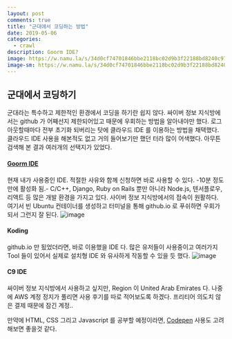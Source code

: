 ```yaml
---
layout: post
comments: true
title: "군대에서 코딩하는 방법"
date: 2019-05-06
categories:
  - crawl
description: Goorm IDE?
image: https://w.namu.la/s/34d0cf74701846bbe2118bc02d9b3f22188bd8240c974e5deb3dad7acec7b719f7534745cd045be19f973905a45eb788e28e60d60b53d2e3fa0c3782da58d001dae8cf0cd3357269fe0a9bdc60d658f864340f7e3633f7b09e53f517eac869ca
image-sm: https://w.namu.la/s/34d0cf74701846bbe2118bc02d9b3f22188bd8240c974e5deb3dad7acec7b719f7534745cd045be19f973905a45eb788e28e60d60b53d2e3fa0c3782da58d001dae8cf0cd3357269fe0a9bdc60d658f864340f7e3633f7b09e53f517eac869ca
---
```

## 군대에서 코딩하기
군대라는 특수하고 제한적인 환경에서 코딩을 하기란 쉽지 않다. 싸이버 정보 지식방에서는 github 가 어째선지 제한되어있고 때문에 우회하는 방법을 알아내야만 했다. 로그아웃할때마다 전부 초기화 되버리는 탓에 클라우드 IDE 를 이용하는 방법을 채택했다. 클라우드 IDE 사용을 해본적도 없고 거의 들어보기만 했던 터라 많이 어색했다. 아무튼 검색해 본 결과 여러개의 선택지가 있었다.

#### [Goorm IDE](https://ide.goorm.io/)
현재 내가 사용중인 IDE. 적절한 사유와 함께 신청하면 바로 사용할 수 있다. -10분 정도만에 활성화 됨.- C/C++, Django, Ruby on Rails 뿐만 아니라 Node.js, 텐서플로우, 리액트 등 많은 개발 환경을 가지고 있다. 사이버 정보 지식방에서의 접속이 원활하다. 여기서 빈 Ubuntu 컨테이너를 생성하고 터미널을 통해 github.io 로 푸쉬하면 우회가 되서 그런지 잘 된다.
![image](https://i.ibb.co/h2Qcgs8/Groorm-ide-1472649517410-ide.png)

#### Koding
github.io 만 됬었더라면, 바로 이용했을 IDE 다. 많은 유저들이 사용중이고 여러가지 Tool 들이 있어서 실제로 설치형 IDE 와 유사하게 작동할 수 있을 듯 했다.
![image](https://i.ibb.co/JyzGTJ6/image.png)

#### C9 IDE
싸이버 정보 지식방에서 사용하고 싶지만, Region 이 United Arab Emirates 다. 나중에 AWS 계정 정지가 풀리면 사용 후기를 따로 적어보도록 하겠다. 프리티어 의도치 않은 결제 때문에 잠긴 계정.. 


만약에 HTML, CSS 그리고 Javascript 를 공부할 예정이라면, [Codepen](https://codepen.io) 사용도 고려해보면 좋을것 같다.